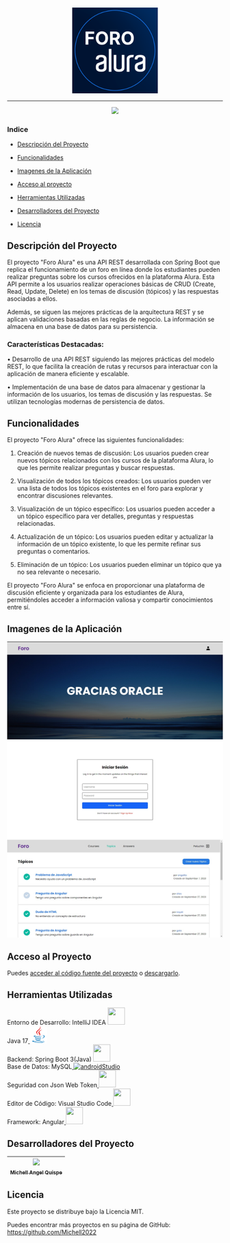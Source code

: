 <p align="center">
  <img src="https://github.com/Michell2022/challenge-2023-foro-alura/blob/main/imagenes/foro%20alura.png?raw=true" width="200px" alt="Logo de GlicoCare">
</p>

<hr>
 
<p align="center">
   <img src="http://img.shields.io/static/v1?label=STATUS&message=PROYECTO%20TERMINADO&color=RED&style=for-the-badge"/>
</p>

### Indice

- [Descripción del Proyecto](#descripción-del-proyecto)

- [Funcionalidades](#funcionalidades)

- [Imagenes de la Aplicación](#imagenes-de-la-aplicación)

- [Acceso al proyecto](#acceso-al-proyecto)

- [Herramientas Utilizadas](#herramientas-utilizadas)

- [Desarrolladores del Proyecto](#desarrolladores-del-proyecto)

- [Licencia](#licencia)

 
## Descripción del Proyecto 

El proyecto "Foro Alura" es una API REST desarrollada con Spring Boot que replica el funcionamiento de un foro en línea donde los estudiantes pueden realizar preguntas sobre los cursos ofrecidos en la plataforma Alura. Esta API permite a los usuarios realizar operaciones básicas de CRUD (Create, Read, Update, Delete) en los temas de discusión (tópicos) y las respuestas asociadas a ellos.

Además, se siguen las mejores prácticas de la arquitectura REST y se aplican validaciones basadas en las reglas de negocio. La información se almacena en una base de datos para su persistencia.

### Características Destacadas:

• Desarrollo de una API REST siguiendo las mejores prácticas del modelo REST, lo que facilita la creación de rutas y recursos para interactuar con la aplicación de manera eficiente y escalable.

• Implementación de una base de datos para almacenar y gestionar la información de los usuarios, los temas de discusión y las respuestas. Se utilizan tecnologías modernas de persistencia de datos.

## Funcionalidades

El proyecto "Foro Alura" ofrece las siguientes funcionalidades:

1.  Creación de nuevos temas de discusión: Los usuarios pueden crear nuevos tópicos relacionados con los cursos de la plataforma Alura, lo que les permite realizar preguntas y buscar respuestas.

2.  Visualización de todos los tópicos creados: Los usuarios pueden ver una lista de todos los tópicos existentes en el foro para explorar y encontrar discusiones relevantes.

3.  Visualización de un tópico específico: Los usuarios pueden acceder a un tópico específico para ver detalles, preguntas y respuestas relacionadas.

4.  Actualización de un tópico: Los usuarios pueden editar y actualizar la información de un tópico existente, lo que les permite refinar sus preguntas o comentarios.

5.  Eliminación de un tópico: Los usuarios pueden eliminar un tópico que ya no sea relevante o necesario.

El proyecto "Foro Alura" se enfoca en proporcionar una plataforma de discusión eficiente y organizada para los estudiantes de Alura, permitiéndoles acceder a información valiosa y compartir conocimientos entre sí.


## Imagenes de la Aplicación
<img src="https://github.com/Michell2022/challenge-2023-foro-alura/blob/main/imagenes/home.jpg?raw=true"/>

<img src="https://github.com/Michell2022/challenge-2023-foro-alura/blob/main/imagenes/inicio%20de%20sesion.jpg?raw=true"/>

<img src="https://github.com/Michell2022/challenge-2023-foro-alura/blob/main/imagenes/topics.jpg?raw=true"/>

## Acceso al Proyecto
Puedes [acceder al código fuente del proyecto](https://github.com/Michell2022/challenge-2023-foro-alura) o [descargarlo](https://github.com/Michell2022/challenge-2023-foro-alura/archive/refs/heads/main.zip).



## Herramientas Utilizadas

<div>
 <span>Entorno de Desarrollo: IntelliJ IDEA</span> <a href="https://www.jetbrains.com/es-es/idea/" target="_blank"> <img src="https://cdn.icon-icons.com/icons2/3053/PNG/512/intellij_alt_macos_bigsur_icon_190060.png" width="40" height="40"/> </a>
</div>

<div>
  <span>Java 17<a href="https://www.java.com" target="_blank"> <img src="https://raw.githubusercontent.com/devicons/devicon/master/icons/java/java-original.svg" alt="java" width="40" height="40"/> </a> </span>
</div>

<div>
  <span>Backend: Spring Boot 3(Java)</span> <a href="https://spring.io/" target="_blank"> <img src="https://img.icons8.com/color/48/000000/spring-logo.png" width="40" height="40"/> </a>
</div> 

<div>
  <span>Base de Datos: MySQL<a href="https://www.mysql.com/products/workbench/" target="_blank"> <img src="https://d4.alternativeto.net/YVNKXsvANZ7YmeMWyllos-iWZqQYLlayYQdfb708d0o/rs:fill:280:280:0/g:ce:0:0/YWJzOi8vZGlzdC9pY29ucy9teXNxbC1jb21tdW5pdHktZWRpdGlvbl8xNTUzMjYucG5n.png" alt="androidStudio" width="40" height="40"/> </a></span>
</div>

<div>
  <span>Seguridad con Json Web Token<a href="https://jwt.io/" target="_blank"> <img src="https://seeklogo.com/images/J/jwt-logo-65D86B4640-seeklogo.com.png" width="40" height="40"/> </a></span>
</div>

<div>
  <span>Editor de Código: Visual Studio Code<a href="https://code.visualstudio.com/" target="_blank"> <img src="https://cdn.icon-icons.com/icons2/3053/PNG/512/microsoft_visual_studio_code_alt_macos_bigsur_icon_189954.png" width="40" height="40"/> </a></span>
</div>

<div>
  <span>Framework: Angular<a href="https://angular.io/" target="_blank"> <img src="https://cdn.icon-icons.com/icons2/2107/PNG/512/file_type_angular_icon_130754.png" width="40" height="40"/> </a></span>
</div>


## Desarrolladores del Proyecto

| [<img src="https://avatars.githubusercontent.com/u/116586325?v=4" width=115><br><sub>Michell Angel Quispe</sub>](https://github.com/Michell2022) |
| :---: |


## Licencia
Este proyecto se distribuye bajo la Licencia MIT.

Puedes encontrar más proyectos en su página de GitHub: https://github.com/Michell2022
